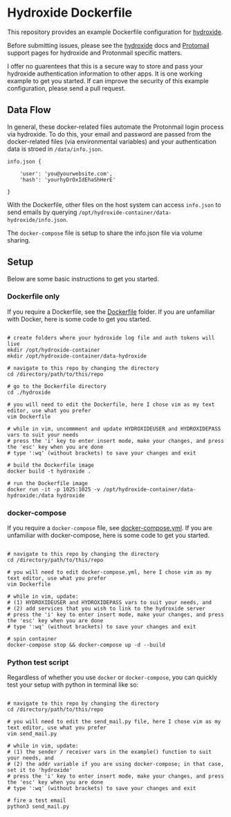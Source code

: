 # Hydroxide Dockerfile

This repository provides an example Dockerfile configuration for [hydroxide](https://github.com/emersion/hydroxide).

Before submitting issues, please see the [hydroxide](https://github.com/emersion/hydroxide) docs and [Protomail](https://protonmail.com/support/) support pages for hydroxide and Protonmail specific matters.

I offer no guarentees that this is a secure way to store and pass your hydroxide authentication information to other apps. It is one working example to get you started. If can improve the security of this example configuration, please send a pull request. 

## Data Flow

In general, these docker-related files automate the Protonmail login process via hydroxide. To do this, your email and password are passed from the docker-related files (via environmental variables) and your authentication data is stroed in `/data/info.json`. 

```
info.json {

	'user': 'you@yourwebsite.com',
	'hash': 'yourhyDrOxIdEhaShHerE'

}

```

With the Dockerfile, other files on the host system  can access `info.json` to send emails by querying `/opt/hydroxide-container/data-hydroxide/info.json`.

The `docker-compose` file is setup to share the info.json file via volume sharing.

## Setup

Below are some basic instructions to get you started.

### Dockerfile only

If you require a Dockerfile, see the [Dockerfile](/Dockerfile) folder. If you are unfamiliar with Docker, here is some code to get you started.

```

# create folders where your hydroxide log file and auth tokens will live
mkdir /opt/hydroxide-container
mkdir /opt/hydroxide-container/data-hydroxide

# navigate to this repo by changing the directory
cd /directory/path/to/this/repo

# go to the Dockerfile directory
cd ./hydroxide

# you will need to edit the Dockerfile, here I chose vim as my text editor, use what you prefer
vim Dockerfile 

# while in vim, uncommment and update HYDROXIDEUSER and HYDROXIDEPASS vars to suit your needs
# press the 'i' key to enter insert mode, make your changes, and press the 'esc' key when you are done
# type ':wq' (without brackets) to save your changes and exit 

# build the Dockerfile image
docker build -t hydroxide .

# run the Dockerfile image
docker run -it -p 1025:1025 -v /opt/hydroxide-container/data-hydroxide:/data hydroxide

```

### docker-compose

If you require a `docker-compose` file, see [docker-compose.yml](docker-compose.yml). If you are unfamiliar with docker-compose, here is some code to get you started.

```

# navigate to this repo by changing the directory
cd /directory/path/to/this/repo

# you will need to edit docker-compose.yml, here I chose vim as my text editor, use what you prefer
vim Dockerfile 

# while in vim, update:
# (1) HYDROXIDEUSER and HYDROXIDEPASS vars to suit your needs, and
# (2) add services that you wish to link to the hydroxide server
# press the 'i' key to enter insert mode, make your changes, and press the 'esc' key when you are done
# type ':wq' (without brackets) to save your changes and exit 

# spin container 
docker-compose stop && docker-compose up -d --build 

```

### Python test script

Regardless of whether you use `docker` or `docker-compose`, you can quickly test your setup with python in terminal like so:

```

# navigate to this repo by changing the directory
cd /directory/path/to/this/repo

# you will need to edit the send_mail.py file, here I chose vim as my text editor, use what you prefer
vim send_mail.py

# while in vim, update:
# (1) the sender / receiver vars in the example() function to suit your needs, and
# (2) the addr variable if you are using docker-compose; in that case, set it to 'hydroxide'
# press the 'i' key to enter insert mode, make your changes, and press the 'esc' key when you are done
# type ':wq' (without brackets) to save your changes and exit 

# fire a test email
python3 send_mail.py


```


